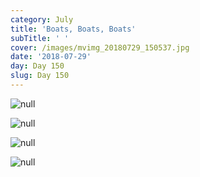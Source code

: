 ```yaml
---
category: July
title: 'Boats, Boats, Boats'
subTitle: ' '
cover: /images/mvimg_20180729_150537.jpg
date: '2018-07-29'
day: Day 150
slug: Day 150
---
```

![null](/images/mvimg_20180729_150537.jpg)

![null](/images/mvimg_20180729_151605.jpg)

![null](/images/img_20180729_151626.jpg)

![null](/images/img_20180729_200230.jpg)
